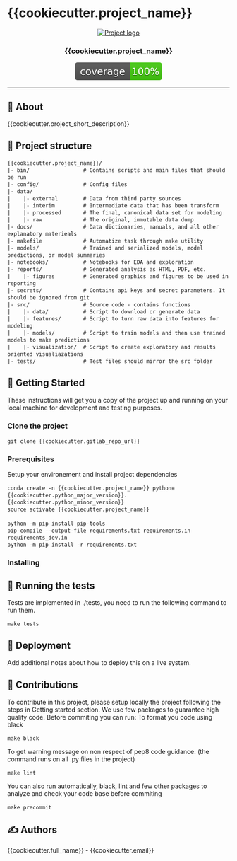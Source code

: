 # {{cookiecutter.project_name}}

<p align="center">
  <a href="" rel="noopener">
 <img width=200px height=200px src="https://i.imgur.com/6wj0hh6.jpg" alt="Project logo"></a>
</p>

<h3 align="center">{{cookiecutter.project_name}}</h3>

<div align="center">

  [![code coverage](coverage.svg "Code coverage")]()
</div>

---


## 🧐 About <a name = "about"></a>
{{cookiecutter.project_short_description}}

## 🔖 Project structure

```
{{cookiecutter.project_name}}/
|- bin/                 # Contains scripts and main files that should be run
|- config/              # Config files
|- data/
|    |- external        # Data from third party sources
|    |- interim         # Intermediate data that has been transform
|    |- processed       # The final, canonical data set for modeling
|    |- raw             # The original, immutable data dump
|- docs/                # Data dictionaries, manuals, and all other explanatory materieals
|- makefile             # Automatize task through make utility
|- models/              # Trained and serialized models, model predictions, or model summaries
|- notebooks/           # Notebooks for EDA and exploration
|- reports/             # Generated analysis as HTML, PDF, etc.
|    |- figures         # Generated graphics and figures to be used in reporting
|- secrets/             # Contains api keys and secret parameters. It should be ignored from git
|- src/                 # Source code - contains functions 
|    |- data/           # Script to download or generate data 
|    |- features/       # Script to turn raw data into features for modeling
|    |- models/         # Script to train models and then use trained models to make predictions
|    |- visualization/  # Script to create exploratory and results oriented visualiazations
|- tests/               # Test files should mirror the src folder
```

## 🏁 Getting Started <a name = "getting_started"></a>
These instructions will get you a copy of the project up and running on your local machine for development and testing purposes.

### Clone the project
```
git clone {{cookiecutter.gitlab_repo_url}}
```

### Prerequisites
Setup your environement and install project dependencies
```
conda create -n {{cookiecutter.project_name}} python={{cookiecutter.python_major_version}}.{{cookiecutter.python_minor_version}}
source activate {{cookiecutter.project_name}}

python -m pip install pip-tools
pip-compile --output-file requirements.txt requirements.in requirements_dev.in
python -m pip install -r requirements.txt
```

### Installing

## 🔧 Running the tests
Tests are implemented in ./tests, you need to run the following command to run them.
```
make tests
```

## 🚀 Deployment
Add additional notes about how to deploy this on a live system.

## 🎈 Contributions
To contribute in this project, please setup locally the project following the steps  in Getting started section.
We use few packages to guarantee high quality code. Before commiting you can run:
To format you code using black
```
make black
```
To get warning message on non respect of pep8 code guidance:
(the command runs on all .py files in the project)
```
make lint
```
You can also run automatically, black, lint and few other packages to analyze and check your code base before commiting
```
make precommit
```

##  ✍️ Authors
{{cookiecutter.full_name}} - {{cookiecutter.email}}